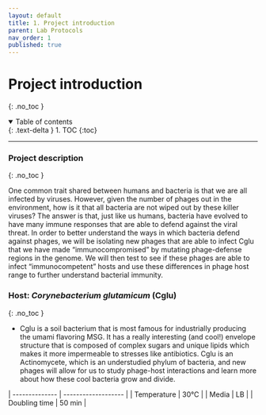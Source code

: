 ```yaml
---
layout: default
title: 1. Project introduction
parent: Lab Protocols
nav_order: 1
published: true
---
```


# Project introduction
{: .no_toc }

<details open markdown="block">
  <summary>
    Table of contents
  </summary>
  {: .text-delta }
1. TOC
{:toc}
</details>

---

### Project description
{: .no_toc }

One common trait shared between humans and bacteria is that we are all infected by viruses. However, given the number of phages out in the environment, how is it that all bacteria are not wiped out by these killer viruses? The answer is that, just like us humans, bacteria have evolved to have many immune responses that are able to defend against the viral threat. In order to better understand the ways in which bacteria defend against phages, we will be isolating new phages that are able to infect Cglu that we have made “immunocompromised” by mutating phage-defense regions in the genome. We will then test to see if these phages are able to infect “immunocompetent” hosts and use these differences in phage host range to further understand bacterial immunity.

### Host: **_Corynebacterium glutamicum_ (Cglu)**
{: .no_toc }

- Cglu is a soil bacterium that is most famous for industrially producing the umami flavoring MSG. It has a really interesting (and cool!) envelope structure that is composed of complex sugars and unique lipids which makes it more impermeable to stresses like antibiotics. Cglu is an Actinomycete, which is an understudied phylum of bacteria, and new phages will allow for us to study phage-host interactions and learn more about how these cool bacteria grow and divide.

| -------------- | ------------------- |
| Temperature    | 30℃                 |
| Media          | LB                  |
| Doubling time  | 50 min              |
